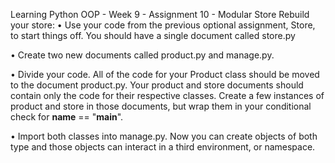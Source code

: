 Learning Python OOP - Week 9 - Assignment 10 - Modular Store
Rebuild your store:
• Use your code from the previous optional assignment, Store, to start things off. You should have a single document called store.py

• Create two new documents called product.py and manage.py.

• Divide your code. All of the code for your Product class should be moved to the document product.py. Your product and store documents should contain only the code for their respective classes. Create a few instances of product and store in those documents, but wrap them in your conditional check for __name__ == "__main__".

• Import both classes into manage.py. Now you can create objects of both type and those objects can interact in a third environment, or namespace.